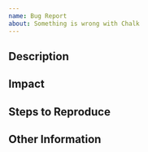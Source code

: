 ```yaml
---
name: Bug Report
about: Something is wrong with Chalk
---
```


## Description

<!-- what happened that should not have happened? -->

## Impact

<!-- any details about how frequently this happens, how serious the effects are, etc. -->

## Steps to Reproduce

<!-- what steps a user should take to trigger this bug -->

## Other Information

<!-- include screenshots or any other information that might be helpful -->
